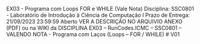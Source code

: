 EX03 - Programa com Loops FOR e WHILE (Vale Nota)
Disciplina: SSC0801 - Laboratório de Introdução à Ciência de Computação I
Prazo de Entrega: 21/09/2023 23:59:59 Aberto
VER A DESCRIÇÃO NO ARQUIVIO ANEXO (PDF) ou na WIKI da DISCIPLINA
EX03 – RunCodes.ICMC – SSC0801 – VALENDO NOTA - Programa com Laços (Loops – FOR / WHILE) # V01